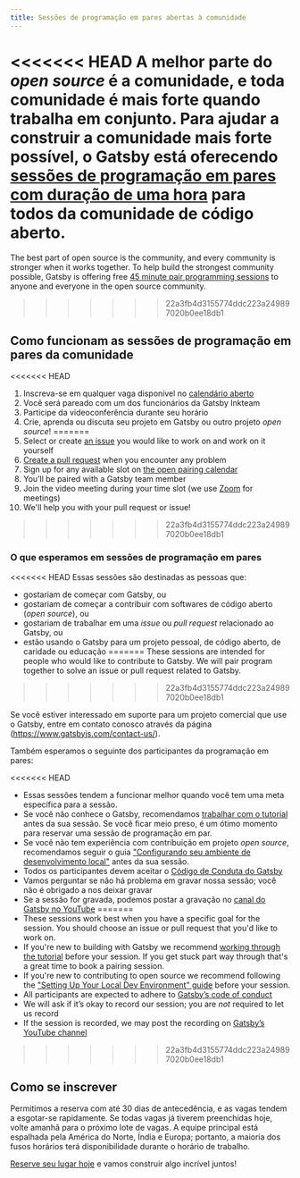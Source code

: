 ```yaml
---
title: Sessões de programação em pares abertas à comunidade
---
```


<<<<<<< HEAD
A melhor parte do _open source_ é a comunidade, e toda comunidade é mais forte quando trabalha em conjunto. Para ajudar a construir a comunidade mais forte possível, o Gatsby está oferecendo [sessões de programação em pares com duração de uma hora][cal] para todos da comunidade de código aberto.
=======
The best part of open source is the community, and every community is stronger when it works together. To help build the strongest community possible, Gatsby is offering free [45 minute pair programming sessions][cal] to anyone and everyone in the open source community.
>>>>>>> 22a3fb4d3155774ddc223a249897020b0ee18db1

## Como funcionam as sessões de programação em pares da comunidade

<<<<<<< HEAD
1. Inscreva-se em qualquer vaga disponível no [calendário aberto][cal]
2. Você será pareado com um dos funcionários da Gatsby Inkteam
3. Participe da videoconferência durante seu horário
4. Crie, aprenda ou discuta seu projeto em Gatsby ou outro projeto _open source_!
=======
1.  Select or create [an issue](https://github.com/gatsbyjs/gatsby/issues) you would like to work on and work on it yourself
2.  [Create a pull request](https://www.gatsbyjs.org/contributing/how-to-open-a-pull-request/) when you encounter any problem
3.  Sign up for any available slot on [the open pairing calendar][cal]
4.  You’ll be paired with a Gatsby team member
5.  Join the video meeting during your time slot (we use [Zoom](https://zoom.us) for meetings)
6.  We'll help you with your pull request or issue!
>>>>>>> 22a3fb4d3155774ddc223a249897020b0ee18db1

### O que esperamos em sessões de programação em pares

<<<<<<< HEAD
Essas sessões são destinadas as pessoas que:

- gostariam de começar com Gatsby, ou
- gostariam de começar a contribuir com softwares de código aberto (_open source_), ou
- gostariam de trabalhar em uma _issue_ ou _pull request_ relacionado ao Gatsby, ou
- estão usando o Gatsby para um projeto pessoal, de código aberto, de caridade ou educação
=======
These sessions are intended for people who would like to contribute to Gatsby. We will pair program together to solve an issue or pull request related to Gatsby.
>>>>>>> 22a3fb4d3155774ddc223a249897020b0ee18db1

Se você estiver interessado em suporte para um projeto comercial que use o Gatsby, entre em contato conosco através da página (https://www.gatsbyjs.com/contact-us/).

Também esperamos o seguinte dos participantes da programação em pares:

<<<<<<< HEAD
- Essas sessões tendem a funcionar melhor quando você tem uma meta específica para a sessão.
- Se você não conhece o Gatsby, recomendamos [trabalhar com o tutorial](https://www.gatsbyjs.org/tutorial/) antes da sua sessão. Se você ficar meio preso, é um ótimo momento para reservar uma sessão de programação em par.
- Se você não tem experiência com contribuição em projeto _open source_, recomendamos seguir o guia ["Configurando seu ambiente de desenvolvimento local"](https://www.gatsbyjs.org/contributing/setting-up-your-local-dev-environment/) antes da sua sessão.
- Todos os participantes devem aceitar o [Código de Conduta do Gatsby](/contributing/code-of-conduct/)
- Vamos perguntar se não há problema em gravar nossa sessão; você não é obrigado a nos deixar gravar
- Se a sessão for gravada, podemos postar a gravação no [canal do Gatsby no YouTube](https://www.youtube.com/channel/UCjnp770qk7ujOq8Q9wiC82w)
=======
- These sessions work best when you have a specific goal for the session. You should choose an issue or pull request that you'd like to work on.
- If you're new to building with Gatsby we recommend [working through the tutorial](https://www.gatsbyjs.org/tutorial/) before your session. If you get stuck part way through that's a great time to book a pairing session.
- If you're new to contributing to open source we recommend following the ["Setting Up Your Local Dev Environment" guide](https://www.gatsbyjs.org/contributing/setting-up-your-local-dev-environment/) before your session.
- All participants are expected to adhere to [Gatsby’s code of conduct](/contributing/code-of-conduct/)
- We will ask if it’s okay to record our session; you are _not_ required to let us record
- If the session is recorded, we may post the recording on [Gatsby’s YouTube channel](https://www.youtube.com/channel/UCjnp770qk7ujOq8Q9wiC82w)
>>>>>>> 22a3fb4d3155774ddc223a249897020b0ee18db1

## Como se inscrever

Permitimos a reserva com até 30 dias de antecedência, e as vagas tendem a esgotar-se rapidamente. Se todas vagas já tiverem preenchidas hoje, volte amanhã para o próximo lote de vagas. A equipe principal está espalhada pela América do Norte, Índia e Europa; portanto, a maioria dos fusos horários terá disponibilidade durante o horário de trabalho.

[Reserve seu lugar hoje][cal] e vamos construir algo incrível juntos!

[cal]: https://calendly.com/gatsbyjs/pair-programming
